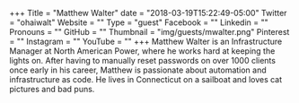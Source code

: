 +++
Title = "Matthew Walter"
date = "2018-03-19T15:22:49-05:00"
Twitter = "ohaiwalt"
Website = ""
Type = "guest"
Facebook = ""
Linkedin = ""
Pronouns = ""
GitHub = ""
Thumbnail = "img/guests/mwalter.png"
Pinterest = ""
Instagram = ""
YouTube = ""
+++
Matthew Walter is an Infrastructure Manager at North American Power, where he works hard at keeping the lights on. After having to manually reset passwords on over 1000 clients once early in his career, Matthew is passionate about automation and infrastructure as code. He lives in Connecticut on a sailboat and loves cat pictures and bad puns.
